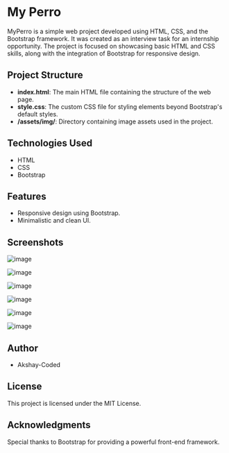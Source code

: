 # My Perro
MyPerro is a simple web project developed using HTML, CSS, and the Bootstrap framework. It was created as an interview task for an internship opportunity. The project is focused on showcasing basic HTML and CSS skills, along with the integration of Bootstrap for responsive design.

## Project Structure

- **index.html**: The main HTML file containing the structure of the web page.
- **style.css**: The custom CSS file for styling elements beyond Bootstrap's default styles.
- **/assets/img/**: Directory containing image assets used in the project.

## Technologies Used
- HTML
- CSS
- Bootstrap

## Features
- Responsive design using Bootstrap.
- Minimalistic and clean UI.

## Screenshots
![image](https://github.com/Akshay-Coded/MyPerro/assets/131320419/4e955dd9-af12-4c9f-8e53-760e5f8faff4)

![image](https://github.com/Akshay-Coded/MyPerro/assets/131320419/948d9968-526e-4fa5-845a-8ac5e635340a)

![image](https://github.com/Akshay-Coded/MyPerro/assets/131320419/013918c6-cabd-41ed-8238-c0588d185090)

![image](https://github.com/Akshay-Coded/MyPerro/assets/131320419/c8ad6761-f429-423b-8290-06a1e443d2b8)

![image](https://github.com/Akshay-Coded/MyPerro/assets/131320419/61a6d839-e3c0-438e-b25d-5b26c90d97dc)

![image](https://github.com/Akshay-Coded/MyPerro/assets/131320419/0c266a1d-cb78-4a64-b6fc-66e4ef566aa9)



## Author
- Akshay-Coded

## License
This project is licensed under the MIT License.

## Acknowledgments
Special thanks to Bootstrap for providing a powerful front-end framework.        
